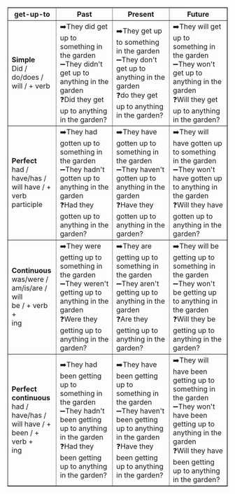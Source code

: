 <table border="1" cellpadding="5" cellspacing="0">
  <tr>
    <th>get-up-to</th>
    <th>Past</th>
    <th>Present</th>
    <th>Future</th>
  </tr>
  <tr>
    <td><strong>Simple</strong><br>Did / do/does /<br>will / + verb</td>
    <td>
      ➡️They did get up to something in the garden <br>
      ➖They didn't get up to anything in the garden<br>
      ❓Did they get up to anything in the garden?<br>
    </td>
    <td>
      ➡️They get up to something in the garden<br>
      ➖They don't get up to anything in the garden<br>
      ❓do they get up to anything in the garden?<br>
    </td>
    <td>
      ➡️They will get up to something in the garden<br>
      ➖They won't get up to anything in the garden<br>
      ❓Will they get up to anything in the garden?<br>
    </td>
  </tr>
  <tr>
    <td><strong>Perfect</strong><br>had / have/has /<br>will have / +<br>verb participle</td>
    <td>
      ➡️They had gotten up to something in the garden<br>
      ➖They hadn't gotten up to anything in the garden<br>
      ❓Had they gotten up to anything in the garden?<br>
    </td>
    <td>
      ➡️They have gotten up to something in the garden<br>
      ➖They haven't gotten up to anything in the garden<br>
      ❓Have they gotten up to anything in the garden?<br>
    </td>
    <td>
      ➡️They will have gotten up to something in the garden<br>
      ➖They won't have gotten up to anything in the garden<br>
      ❓Will they have gotten up to anything in the garden?<br>
    </td>
  </tr>
  <tr>
    <td><strong>Continuous</strong><br>was/were /<br>am/is/are / will<br>be / + verb +<br>ing</td>
    <td>
      ➡️They were getting up to something in the garden<br>
      ➖They weren't getting up to anything in the garden<br>
      ❓Were they getting up to anything in the garden?<br>
    </td>
    <td>
      ➡️They are getting up to something in the garden<br>
      ➖They aren't getting up to anything in the garden<br>
      ❓Are they getting up to anything in the garden?<br>
    </td>
    <td>
      ➡️They will be getting up to something in the garden<br>
      ➖They won't be getting up to anything in the garden<br>
      ❓Will they be getting up to anything in the garden?<br>
    </td>
  </tr>
  <tr>
    <td><strong>Perfect<br>continuous</strong><br>had / have/has /<br>will have / +<br>been / + verb +<br>ing</td>
    <td>
      ➡️They had been getting up to something in the garden<br>
      ➖They hadn't been getting up to anything in the garden<br>
      ❓Had they been getting up to anything in the garden?<br>
    </td>
    <td>
      ➡️They have been getting up to something in the garden<br>
      ➖They haven't been getting up to anything in the garden<br>
      ❓Have they been getting up to anything in the garden?<br>
    </td>
    <td>
      ➡️They will have been getting up to something in the garden<br>
      ➖They won't have been getting up to anything in the garden<br>
      ❓Will they have been getting up to anything in the garden?<br>
    </td>
  </tr>
</table>